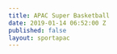 ```yaml
---
title: APAC Super Basketball
date: 2019-01-14 06:52:00 Z
published: false
layout: sportapac
---
```


